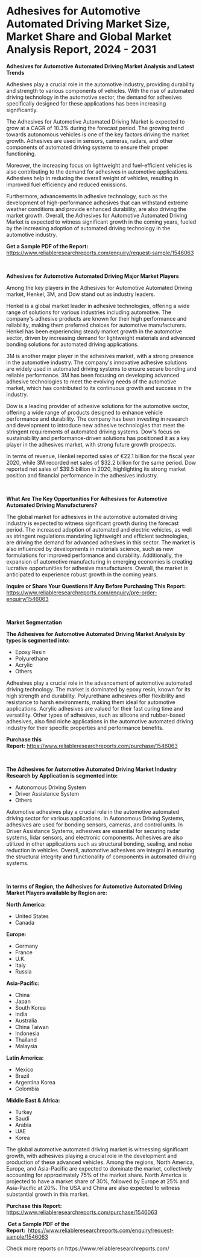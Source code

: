 <p><h1>Adhesives for Automotive Automated Driving Market Size, Market Share and Global Market Analysis Report, 2024 - 2031</h1></p><p><strong>Adhesives for Automotive Automated Driving Market Analysis and Latest Trends</strong></p>
<p><p>Adhesives play a crucial role in the automotive industry, providing durability and strength to various components of vehicles. With the rise of automated driving technology in the automotive sector, the demand for adhesives specifically designed for these applications has been increasing significantly.</p><p>The Adhesives for Automotive Automated Driving Market is expected to grow at a CAGR of 10.3% during the forecast period. The growing trend towards autonomous vehicles is one of the key factors driving the market growth. Adhesives are used in sensors, cameras, radars, and other components of automated driving systems to ensure their proper functioning.</p><p>Moreover, the increasing focus on lightweight and fuel-efficient vehicles is also contributing to the demand for adhesives in automotive applications. Adhesives help in reducing the overall weight of vehicles, resulting in improved fuel efficiency and reduced emissions.</p><p>Furthermore, advancements in adhesive technology, such as the development of high-performance adhesives that can withstand extreme weather conditions and provide enhanced durability, are also driving the market growth. Overall, the Adhesives for Automotive Automated Driving Market is expected to witness significant growth in the coming years, fueled by the increasing adoption of automated driving technology in the automotive industry.</p></p>
<p><strong>Get a Sample PDF of the Report:&nbsp;</strong> <a href="https://www.reliableresearchreports.com/enquiry/request-sample/1546063">https://www.reliableresearchreports.com/enquiry/request-sample/1546063</a></p>
<p>&nbsp;</p>
<p><strong>Adhesives for Automotive Automated Driving Major Market Players</strong></p>
<p><p>Among the key players in the Adhesives for Automotive Automated Driving market, Henkel, 3M, and Dow stand out as industry leaders.</p><p>Henkel is a global market leader in adhesive technologies, offering a wide range of solutions for various industries including automotive. The company's adhesive products are known for their high performance and reliability, making them preferred choices for automotive manufacturers. Henkel has been experiencing steady market growth in the automotive sector, driven by increasing demand for lightweight materials and advanced bonding solutions for automated driving applications.</p><p>3M is another major player in the adhesives market, with a strong presence in the automotive industry. The company's innovative adhesive solutions are widely used in automated driving systems to ensure secure bonding and reliable performance. 3M has been focusing on developing advanced adhesive technologies to meet the evolving needs of the automotive market, which has contributed to its continuous growth and success in the industry.</p><p>Dow is a leading provider of adhesive solutions for the automotive sector, offering a wide range of products designed to enhance vehicle performance and durability. The company has been investing in research and development to introduce new adhesive technologies that meet the stringent requirements of automated driving systems. Dow's focus on sustainability and performance-driven solutions has positioned it as a key player in the adhesives market, with strong future growth prospects.</p><p>In terms of revenue, Henkel reported sales of €22.1 billion for the fiscal year 2020, while 3M recorded net sales of $32.2 billion for the same period. Dow reported net sales of $39.5 billion in 2020, highlighting its strong market position and financial performance in the adhesives industry.</p></p>
<p>&nbsp;</p>
<p><strong>What Are The Key Opportunities For Adhesives for Automotive Automated Driving Manufacturers?</strong></p>
<p><p>The global market for adhesives in the automotive automated driving industry is expected to witness significant growth during the forecast period. The increased adoption of automated and electric vehicles, as well as stringent regulations mandating lightweight and efficient technologies, are driving the demand for advanced adhesives in this sector. The market is also influenced by developments in materials science, such as new formulations for improved performance and durability. Additionally, the expansion of automotive manufacturing in emerging economies is creating lucrative opportunities for adhesive manufacturers. Overall, the market is anticipated to experience robust growth in the coming years.</p></p>
<p><strong>Inquire or Share Your Questions If Any Before Purchasing This Report:</strong> <a href="https://www.reliableresearchreports.com/enquiry/pre-order-enquiry/1546063">https://www.reliableresearchreports.com/enquiry/pre-order-enquiry/1546063</a></p>
<p>&nbsp;</p>
<p><strong>Market Segmentation</strong></p>
<p><strong>The Adhesives for Automotive Automated Driving Market Analysis by types is segmented into:</strong></p>
<p><ul><li>Epoxy Resin</li><li>Polyurethane</li><li>Acrylic</li><li>Others</li></ul></p>
<p><p>Adhesives play a crucial role in the advancement of automotive automated driving technology. The market is dominated by epoxy resin, known for its high strength and durability. Polyurethane adhesives offer flexibility and resistance to harsh environments, making them ideal for automotive applications. Acrylic adhesives are valued for their fast curing time and versatility. Other types of adhesives, such as silicone and rubber-based adhesives, also find niche applications in the automotive automated driving industry for their specific properties and performance benefits.</p></p>
<p><strong>Purchase this Report:&nbsp;</strong><a href="https://www.reliableresearchreports.com/purchase/1546063">https://www.reliableresearchreports.com/purchase/1546063</a></p>
<p>&nbsp;</p>
<p><strong>The Adhesives for Automotive Automated Driving Market Industry Research by Application is segmented into:</strong></p>
<p><ul><li>Autonomous Driving System</li><li>Driver Assistance System</li><li>Others</li></ul></p>
<p><p>Automotive adhesives play a crucial role in the automotive automated driving sector for various applications. In Autonomous Driving Systems, adhesives are used for bonding sensors, cameras, and control units. In Driver Assistance Systems, adhesives are essential for securing radar systems, lidar sensors, and electronic components. Adhesives are also utilized in other applications such as structural bonding, sealing, and noise reduction in vehicles. Overall, automotive adhesives are integral in ensuring the structural integrity and functionality of components in automated driving systems.</p></p>
<p>&nbsp;</p>
<p><strong>In terms of Region, the Adhesives for Automotive Automated Driving Market Players available by Region are:</strong></p>
<p>
    <p> <strong> North America: </strong>
        <ul>
            <li>United States</li>
            <li>Canada</li>
        </ul>
        </p> 
    <p> <strong> Europe: </strong>
        <ul>
            <li>Germany</li>
            <li>France</li>
            <li>U.K.</li>
            <li>Italy</li>
            <li>Russia</li>
        </ul>
        </p> 
    <p> <strong> Asia-Pacific: </strong>
        <ul>
            <li>China</li>
            <li>Japan</li>
            <li>South Korea</li>
            <li>India</li>
            <li>Australia</li>
            <li>China Taiwan</li>
            <li>Indonesia</li>
            <li>Thailand</li>
            <li>Malaysia</li>
        </ul>
        </p> 
    <p> <strong> Latin America: </strong>
        <ul>
            <li>Mexico</li>
            <li>Brazil</li>
            <li>Argentina Korea</li>
            <li>Colombia</li>
        </ul>
        </p> 
    <p> <strong> Middle East & Africa: </strong>
        <ul>
            <li>Turkey</li>
            <li>Saudi</li>
            <li>Arabia</li>
            <li>UAE</li>
            <li>Korea</li>
        </ul>
    </p>
    </p>
<p><p>The global automotive automated driving market is witnessing significant growth, with adhesives playing a crucial role in the development and production of these advanced vehicles. Among the regions, North America, Europe, and Asia-Pacific are expected to dominate the market, collectively accounting for approximately 75% of the market share. North America is projected to have a market share of 30%, followed by Europe at 25% and Asia-Pacific at 20%. The USA and China are also expected to witness substantial growth in this market.</p></p>
<p><strong>Purchase this Report: </strong><a href="https://www.reliableresearchreports.com/purchase/1546063">https://www.reliableresearchreports.com/purchase/1546063</a></p>
<p>&nbsp;<strong>Get a Sample PDF of the Report:&nbsp;&nbsp;</strong><a href="https://www.reliableresearchreports.com/enquiry/request-sample/1546063">https://www.reliableresearchreports.com/enquiry/request-sample/1546063</a></p>
<p><strong></strong></p>
<p>Check more reports on https://www.reliableresearchreports.com/</p>